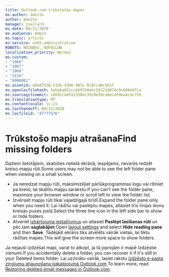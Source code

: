 ```yaml
---
title: Outlook.com trūkstošās mapes
ms.author: daeite
author: daeite
manager: joallard
ms.date: 04/21/2020
ms.audience: Admin
ms.topic: article
ms.service: o365-administration
ROBOTS: NOINDEX, NOFOLLOW
localization_priority: Normal
ms.custom:
- "1066"
- "1067"
- "1068"
- "1134"
- "8000061"
ms.assetid: e8e87530-51b6-4386-983c-8c8cca0c5b3f
ms.openlocfilehash: 5ebabab51cceb9750ebc592218074c9c6604d7ca
ms.sourcegitcommit: c6692ce0fa1358ec3529e59ca0ecdfdea4cdc759
ms.translationtype: MT
ms.contentlocale: lv-LV
ms.lasthandoff: 09/15/2020
ms.locfileid: "47777576"
---
```

# <a name="find-missing-folders"></a><span data-ttu-id="29a2b-102">Trūkstošo mapju atrašana</span><span class="sxs-lookup"><span data-stu-id="29a2b-102">Find missing folders</span></span>

<span data-ttu-id="29a2b-103">Dažiem lietotājiem, skatoties nelielā ekrānā, iespējams, nevarēs redzēt kreiso mapju rūti.</span><span class="sxs-lookup"><span data-stu-id="29a2b-103">Some users may not be able to see the left folder pane when viewing on a small screen.</span></span>

- <span data-ttu-id="29a2b-104">Ja neredzat mapju rūti, maksimizējiet pārlūkprogrammas logu vai ritiniet pa kreisi, lai skatītu mapju sarakstu.</span><span class="sxs-lookup"><span data-stu-id="29a2b-104">If you can't see the folder pane, maximize your browser window or scroll left to view the folder list.</span></span>
- <span data-ttu-id="29a2b-105">Izvērsiet mapju rūti tikai vajadzīgajā brīdī.</span><span class="sxs-lookup"><span data-stu-id="29a2b-105">Expand the folder pane only when you need it.</span></span> <span data-ttu-id="29a2b-106">Lai rādītu vai paslēptu mapes, atlasiet trīs līnijas ikonu kreisās puses joslā.</span><span class="sxs-lookup"><span data-stu-id="29a2b-106">Select the three line icon in the left side bar to show or hide folders.</span></span>
- <span data-ttu-id="29a2b-107">Atveriet [izkārtojuma iestatījumus](https://outlook.live.com/mail/options/mail/layout) un atlasiet **Paslēpt lasīšanas rūti** un pēc tam **saglabājiet**.</span><span class="sxs-lookup"><span data-stu-id="29a2b-107">Open [layout settings](https://outlook.live.com/mail/options/mail/layout) and select **Hide reading pane** and then **Save**.</span></span> <span data-ttu-id="29a2b-108">Tādējādi ekrāns tiks atvēlēts vairāk vietas, lai tiktu rādītas mapes.</span><span class="sxs-lookup"><span data-stu-id="29a2b-108">This will give the screen more space to show folders.</span></span>

<span data-ttu-id="29a2b-109">Ja nejauši izdzēšat mapi, varat to atkopt, ja tā joprojām ir mapē Izdzēstie vienumi.</span><span class="sxs-lookup"><span data-stu-id="29a2b-109">If you accidentally delete a folder, you can recover it if it's still in your Deleted Items folder.</span></span> <span data-ttu-id="29a2b-110">Lai uzzinātu vairāk, lasiet rakstu [izdzēsto e-pasta ziņojumu atjaunošana pakalpojumā Outlook.com](https://support.office.com/article/cf06ab1b-ae0b-418c-a4d9-4e895f83ed50).</span><span class="sxs-lookup"><span data-stu-id="29a2b-110">To learn more, read [Restoring deleted email messages in Outlook.com](https://support.office.com/article/cf06ab1b-ae0b-418c-a4d9-4e895f83ed50).</span></span>
